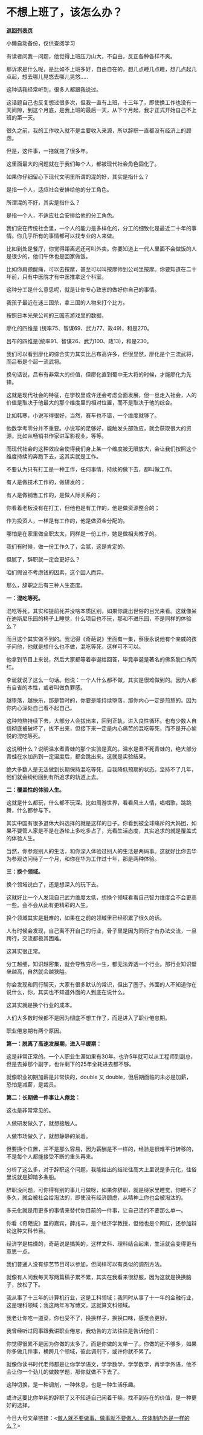 # 不想上班了，该怎么办？

[**返回列表页**](/gzh/记忆承载3)

小懒自动备份，仅供查阅学习

有读者问我一问题，他觉得上班压力山大，不自由，反正各种各样不爽。

  

那诉求是什么呢，是比如不上班多好，自由自在的，想几点睡几点睡，想几点起几点起，想去哪儿晃悠去哪儿晃悠.....

  

这种话我经常听到，很多人都跟我说过。

  

这话题自己也反复想过很多次，但我一直有上班，十三年了，即使换工作也没有一天间隙，到这个月底，是我上班的最后一天，从下个月起，我才正式开始自己不上班的第一天。

  

很久之前，我的工作收入就不是主要收入来源，所以辞职一直都没有经济上的顾虑。

  

但是，这件事，一拖就拖了很多年。

  

这里面最大的问题就在于我们每个人，都被现代社会角色固化了。

  

如果你仔细留心下现代文明里所谓的混的好，其实是指什么？

是指一个人，适应社会安排给他的分工角色。

  

所谓混的不好，其实是指什么？

是指一个人，不适应社会安排给他的分工角色。

  

我们说在传统社会里，一个人的能力是多样化的，分工的细致化是最近二十年的事情。你几乎所有的事情都可以找专业的人来做。

  

比如到处是餐厅，你觉得距离远还可叫外卖。你要知道上一代人里面不会做饭的人是很少的，他们午休也是回家做饭。

  

比如你肩颈酸痛，可以去按摩，甚至可以叫按摩师到公司里按摩。你要知道在二十年前，只有中医院才有中医推拿这个科室。

  

这种分工是什么意思呢，就是让你专心致志的做好你自己的事情。

  

我孩子最近在迷三国杀，拿三国的人物来打个比方。

  

按照日本光荣公司的三国志游戏里的数据，

廖化的四维是 (统率75、智谋69、武力77、政49)，和是270。

吕布的四维是(统率91、智谋26、武力100、政13)，和是230。

  

我们可以看到廖化的综合实力其实比吕布高许多，但很显然，廖化是个三流武将，而吕布是个超一流武将。

  

换句话说，吕布有非常大的价值，但廖化直到蜀中无大将的时候，才能廖化为先锋。

  

这就是现代社会的特征，在学校里或许还会考虑全面发展，但一旦走入社会，人的价值是取决于他最大的那个维度里的相对位置，而不是取决于他的综合。

  

比如韩寒，小说写得很好，当然，赛车也不错，一个维度就够了。

  

他数学考零分并不重要。小说写的足够好，能触发头部效应，就会获取很大的资源，比如从畅销书作家进军影视业，等等。

  

而现代社会的这种效应会使得我们身上某一个维度被无限放大，会让我们按照这个维度持续的奔跑下去，这其实就是工作。

  

不要认为只有打工是一种工作，任何事情，持续的做下去，都叫做工作。

  

有人是做技术工作的，做研发的；

有人是做销售工作的，是做人际关系的；

你看着老板没有在打工，但他也是有工作的，他是做资源整合的；

作为投资人，一样是有工作的，他是做资金分配的。

  

哪怕是在家里做全职太太，同样是一份工作，她是做相夫教子的。

  

我们有时候，做一份工作久了，会腻，这是肯定的。

  

但腻了，辞职就一定会更好么？

  

咱们假设不考虑钱的因素，这个因人而异。

  

那么，辞职之后有三种人生态度。

  

 **一：混吃等死。**

混吃等死，其实和提前死并没啥本质区别，如果你跳出世俗的目光来看。这就像呆在迪斯尼乐园的椅子上睡觉，什么项目也不玩，那和不进乐园，不是同样的体验么？

  

而且这个其实做不到的。我记得《奇葩说》里面有一集，蔡康永说他有个亲戚的孩子问他，他就是想什么也不做，混吃等死，这样可不可以。

  

他拿到节目上来说，然后大家都等着李诞给回答，毕竟李诞是著名的佛系脱口秀网红。

  

李诞就说了这么一句话。他说：一个人什么都不做，其实是很难做到的。因为人都有自省的本性，或者叫做负罪感。

  

越堕落，越快乐，那是暂时的，你要是能持续堕落，那你内心一定是煎熬的。因为你内心深处自己看不起自己。

  

这种煎熬持续下去，大部分人会拔出来，回到正轨，进入良性循环。也有少数人自信彻底被破坏了，拔不出来，但接下来一定是内心痛苦的混吃等死，而不是开心愉悦的混吃等死。

  

这说明什么？说明温水煮青蛙的那个实验是真的。温水是煮不死青蛙的，绝大部分青蛙在水加热到一定温度后，都会跳出来。这就是实验结果。

  

绝大多数人是无法做到长期保持混吃等死，自我降低预期的状态。坚持不了几年，他们就会纷纷回到有所追求的轨道上去。

  

 **二：覆盖性的体验人生。**

这就是什么都玩，什么都不玩深。比如周游世界，看看风土人情，唱唱歌，跳跳舞，什么都参与下。

  

其实中国有很多退休大妈选择的就是这样的日子。你看到被全球痛斥的大妈团，如果不要管人家是不是在游轮上多吃多占了，光看生活态度，其实追求的就是覆盖式的体验人生。

  

当然，你参观别人的生活，和你深入体验过别人的生活是两码事。这就好比你去华为参观访问待了一个月，和你在华为工作过十年，那是两种体验。

  

 **三：换个领域。**

换个领域说白了，还是想深入的玩下去。

  

这就好比一个人发现自己武力维度太低，想换个领域看看自己智力维度会不会更高一些。会不会从此有更精彩的人生。

  

换个领域其实是挺难的，如果在之前的领域里已经积累了很久的话。

  

人有时候会发现，自己离不开自己的行业，骨子里是因为同行才有办法交流，一旦跨行，交流都极其困难。

  

这其实很正常。

  

分工越细，知识越密集，就会导致穷尽一生，都无法弄透一个行业。那行业知识壁垒越高，自然就会越狭隘。

  

你会发现和同行聊天，大家有很多默认的常识，但出了圈子。外面的人不知道你在说什么，你，其实也不知道外面的人到底在说什么。

  

这其实就是换个行业的成本。

  

人们大多数时候都不是因为彻底不想工作了，而是进入了职业倦怠期。

  

职业倦怠期有两个原因。

  

 **第一：脱离了高速发展期，进入平缓期：**

这是非常正常的。一个人职业生涯如果有30年。也许5年就可以从工程师到副总，但是去掉那个副字，也许剩下的25年全耗进去都不够。

  

就像职业初期加薪是非常快的，double 又 double，但后期面临的未必是加薪，恐怕是减薪，是裁员。

  

 **第二：长期做一件事让人倦怠：**

这也是非常常见的。

  

人做研发做久了，就想接触人。

人做市场做久了，就想静静的呆着。

  

但要换个位置，并不是那么容易，因为薪酬是不一样的，经验是很难平行转移的，不是每个人都能接受不断的重头再来。

  

分析了这么多，对于辞职这个问题，我能给出的结论往高大上里说是多元化，往俗里说就是脚踏多条船。

  

辞职没问题，可你得有别的事儿可做呀，如果你辞职，就是待家里睡觉，你睡不了多久，就会被社会给淘汰的，即使没有经济顾虑，从精神上你也会被淘汰的。

  

多元化就是用更多的事情来替代你目前的一件事，让自己活的不要那么单一。

  

你看《奇葩说》里的嘉宾，薛兆丰，是个经济学教授，但他也是个网红，还参加辩论这种文科节目。  

  

经济学是枯燥的，奇葩说是搞笑的，这样文科、理科结合起来，生活就会变得更有意思一点。

  

我们普通人没有综艺节目可以参加，但同样可以有类似的调剂方法。

  

就像有人问我每天写两篇稿子累不累，其实在我看来很舒服，因为这就是换换脑子，放松了下。

  

我从事了十三年的计算机行业，这是工科领域；我同时从事了十一年的金融行业，这是理科领域；我这两年写写博文，这就算文科领域。

  

我老让你吃一道菜，你也受不了，换换样子，换换口味，感觉会更好。

  

我曾经听过同事跟我讲职业倦怠，我劝告的方法往往是告诉他们：  

  

你觉得很累不是因为你做的太多了，而是你做的太单一了。你做的还不够多，如果你多做几件事，横跨几个领域，彼此调剂下，或许你就不累了。

  

就像你读书时代老师都是让你学学语文，学学数学，学学数学，再学学外语，他不会让你一个劲儿的做数学题，那你就做不下去了。

  

这种切换，是一种调剂，一种休息，也是一种生活乐趣。

  

或许这要比你单纯的辞职了又不知道自己闲着干嘛，找不到存在的价值，是一种更好的选择。

  

今日大号文章链接：<[做人就不要做事，做事就不要做人，在体制内外是一样的么？](https://mp.weixin.qq.com/s?__biz=MzU0MjYwNDU2Mw==&mid=2247487481&idx=1&sn=9f934c29eea29393517988e79b50faea&chksm=fb196385cc6eea93bad8aaca71bc7f426f6410bb3cde2b40a0568d92b3726b3a9ec4dabdba87&token=2125225531&lang=zh_CN&scene=21#wechat_redirect)>


